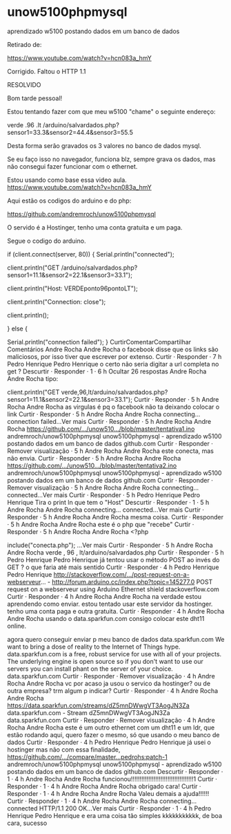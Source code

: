 # unow5100phpmysql
aprendizado w5100 postando dados em um banco de dados


Retirado de:

https://www.youtube.com/watch?v=hcn083a_hmY


Corrigido. Faltou o HTTP 1.1







RESOLVIDO

Bom tarde pessoal!

Estou tentando fazer com que meu w5100 "chame" o seguinte endereço:

verde .96 .lt /arduino/salvardados.php?sensor1=33.3&sensor2=44.4&sensor3=55.5

Desta forma serão gravados os 3 valores no banco de dados mysql.

Se eu faço isso no navegador, funciona blz, sempre grava os dados, mas não consegui fazer funcionar com o ethernet.

Estou usando como base essa video aula. https://www.youtube.com/watch?v=hcn083a_hmY

Aqui estão os codigos do arduino e do php:

https://github.com/andremroch/unow5100phpmysql

O servido é a Hostinger, tenho uma conta gratuita e um paga.

Segue o codigo do arduino.


if (client.connect(server, 80)) {
Serial.println("connected");

client.println("GET /arduino/salvardados.php?sensor1=11.1&sensor2=22.1&sensor3=33.1");

client.println("Host: VERDEponto96pontoLT");

client.println("Connection: close");

client.println();

} else {

Serial.println("connection failed");
}
CurtirComentarCompartilhar
Comentários
Andre Rocha
Andre Rocha o facebook disse que os links são maliciosos, por isso tiver que escrever por extenso.
Curtir · Responder · 7 h
Pedro Henrique
Pedro Henrique o certo não seria digitar a url completa no get ?
Descurtir · Responder · 1 · 6 h
Ocultar 26 respostas
Andre Rocha
Andre Rocha tipo:

client.println("GET verde,96,lt/arduino/salvardados.php?sensor1=11.1&sensor2=22.1&sensor3=33.1");
Curtir · Responder · 5 h
Andre Rocha
Andre Rocha as virgulas é pq o facebook não ta deixando colocar o link
Curtir · Responder · 5 h
Andre Rocha
Andre Rocha connecting...
connection failed...Ver mais
Curtir · Responder · 5 h
Andre Rocha
Andre Rocha https://github.com/.../unow510.../blob/master/tentativa1.ino
andremroch/unow5100phpmysql
unow5100phpmysql - aprendizado w5100 postando dados em um banco de dados
github.com
Curtir · Responder · Remover visualização · 5 h
Andre Rocha
Andre Rocha este conecta, mas não envia.
Curtir · Responder · 5 h
Andre Rocha
Andre Rocha https://github.com/.../unow510.../blob/master/tentativa2.ino
andremroch/unow5100phpmysql
unow5100phpmysql - aprendizado w5100 postando dados em um banco de dados
github.com
Curtir · Responder · Remover visualização · 5 h
Andre Rocha
Andre Rocha connecting...
connected...Ver mais
Curtir · Responder · 5 h
Pedro Henrique
Pedro Henrique Tira o print ln que tem o "Host"
Descurtir · Responder · 1 · 5 h
Andre Rocha
Andre Rocha connecting...
connected...Ver mais
Curtir · Responder · 5 h
Andre Rocha
Andre Rocha mesma coisa.
Curtir · Responder · 5 h
Andre Rocha
Andre Rocha este é o php que "recebe"
Curtir · Responder · 5 h
Andre Rocha
Andre Rocha <?php

include("conecta.php"); ...Ver mais
Curtir · Responder · 5 h
Andre Rocha
Andre Rocha verde , 96 , lt/arduino/salvardados.php
Curtir · Responder · 5 h
Pedro Henrique
Pedro Henrique já tentou usar o método POST ao invés do GET ? o que faria até mais sentido
Curtir · Responder · 4 h
Pedro Henrique
Pedro Henrique http://stackoverflow.com/.../post-request-on-a-webserveur... - http://forum.arduino.cc/index.php?topic=145277.0
POST request on a webserveur using Arduino Ethernet shield
stackoverflow.com
Curtir · Responder · 4 h
Andre Rocha
Andre Rocha na verdade estou aprendendo como enviar.
estou tentado usar este servidor da hostinger. tenho uma conta paga e outra gratuita.
Curtir · Responder · 4 h
Andre Rocha
Andre Rocha usando o data.sparkfun.com consigo colocar este dht11 online.

agora quero conseguir enviar p meu banco de dados
data.sparkfun.com
We want to bring a dose of reality to the Internet of Things hype. data.sparkfun.com is a free, robust service for use with all of your projects. The underlying engine is open source so if you don't want to use our servers you can install phant on the server of your choice.
data.sparkfun.com
Curtir · Responder · Remover visualização · 4 h
Andre Rocha
Andre Rocha vc por acaso ja usou o servico da hostinger? ou de outra empresa? trm algum p indicar?
Curtir · Responder · 4 h
Andre Rocha
Andre Rocha https://data.sparkfun.com/streams/dZ5mnDWwgVT3AogJN3Za
data.sparkfun.com - Stream dZ5mnDWwgVT3AogJN3Za
data.sparkfun.com
Curtir · Responder · Remover visualização · 4 h
Andre Rocha
Andre Rocha este é um outro ethernet com um dht11 e um ldr, que estão rodando aqui, quero fazer o mesmo, só que usando o meu banco de dados
Curtir · Responder · 4 h
Pedro Henrique
Pedro Henrique já usei o hostinger mas não com essa finalidade, https://github.com/.../compare/master...pedrohs:patch-1
andremroch/unow5100phpmysql
unow5100phpmysql - aprendizado w5100 postando dados em um banco de dados
github.com
Descurtir · Responder · 1 · 4 h
Andre Rocha
Andre Rocha funcionou!!!!!!!!!!!!!!!!!!!!!!!!!!!!!!!!!!!!1
Curtir · Responder · 1 · 4 h
Andre Rocha
Andre Rocha obrigado cara!
Curtir · Responder · 1 · 4 h
Andre Rocha
Andre Rocha Valeu demais a ajuda!!!!!!
Curtir · Responder · 1 · 4 h
Andre Rocha
Andre Rocha connecting...
connected
HTTP/1.1 200 OK...Ver mais
Curtir · Responder · 1 · 4 h
Pedro Henrique
Pedro Henrique e era uma coisa tão simples kkkkkkkkkkk, de boa cara, sucesso


